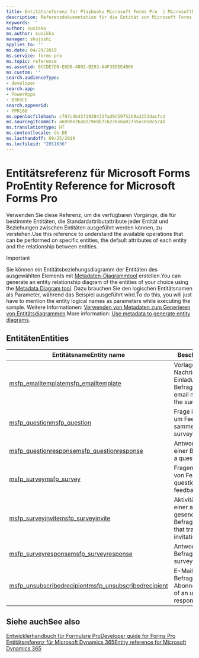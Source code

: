 ```yaml
---
title: Entitätsreferenz für Playbooks Microsoft Forms Pro  | MicrosoftDocs
description: Referenzdokumentation für die Entität von Microsoft Forms Pro.
keywords: ''
author: susikka
ms.author: susikka
manager: shujoshi
applies_to: ''
ms.date: 04/29/2019
ms.service: forms-pro
ms.topic: reference
ms.assetid: 0CCDE7D8-E6D8-4892-B293-A4F39DEE4B06
ms.custom: ''
search.audienceType:
- developer
search.app:
- PowerApps
- D365CE
search.appverid:
- FPR160
ms.openlocfilehash: c797c4b45f19304327ad9d59752b9a3253dacfcd
ms.sourcegitcommit: a6898e26a02c9e8b7c627656a82755ec050c574b
ms.translationtype: HT
ms.contentlocale: de-DE
ms.lasthandoff: 09/25/2019
ms.locfileid: "2051836"
---
```

# <a name="entity-reference-for-microsoft-forms-pro"></a><span data-ttu-id="a644c-103">Entitätsreferenz für Microsoft Forms Pro</span><span class="sxs-lookup"><span data-stu-id="a644c-103">Entity Reference for Microsoft Forms Pro</span></span>



<span data-ttu-id="a644c-104">Verwenden Sie diese Referenz, um die verfügbaren Vorgänge, die für bestimmte Entitäten, die Standardattributattribute jeder Entität und Beziehungen zwischen Entitäten ausgeführt werden können, zu verstehen.</span><span class="sxs-lookup"><span data-stu-id="a644c-104">Use this reference to understand the available operations that can be performed on specific entities, the default attributes of each entity and the relationship between entities.</span></span>

> [!IMPORTANT]
> <span data-ttu-id="a644c-105">Sie können ein Entitätsbeziehungsdiagramm der Entitäten des ausgewählten Elements mit [Metadaten-Diagrammtool](https://code.msdn.microsoft.com/Sample-of-generating-a0ba0e47) erstellen.</span><span class="sxs-lookup"><span data-stu-id="a644c-105">You can generate an entity relationship diagram of the entities of your choice using the [Metadata Diagram tool](https://code.msdn.microsoft.com/Sample-of-generating-a0ba0e47).</span></span> <span data-ttu-id="a644c-106">Dazu brauchen Sie den logischen Entitätsnamen als Parameter, während das Beispiel ausgeführt wird.</span><span class="sxs-lookup"><span data-stu-id="a644c-106">To do this, you will just have to mention the entity logical names as parameters while executing the sample.</span></span> <span data-ttu-id="a644c-107">Weitere Informationen: [Verwenden von Metadaten zum Generieren von Entitätsdiagrammen](https://docs.microsoft.com/en-us/dynamics365/customer-engagement/developer/use-metadata-generate-entity-diagrams).</span><span class="sxs-lookup"><span data-stu-id="a644c-107">More information: [Use metadata to generate entity diagrams](https://docs.microsoft.com/en-us/dynamics365/customer-engagement/developer/use-metadata-generate-entity-diagrams).</span></span>

## <a name="entities"></a><span data-ttu-id="a644c-108">Entitäten</span><span class="sxs-lookup"><span data-stu-id="a644c-108">Entities</span></span>

|<span data-ttu-id="a644c-109">Entitätsname</span><span class="sxs-lookup"><span data-stu-id="a644c-109">Entity name</span></span>|<span data-ttu-id="a644c-110">Beschreibung</span><span class="sxs-lookup"><span data-stu-id="a644c-110">Description</span></span>|
|------|------|
|[<span data-ttu-id="a644c-111">msfp_emailtemplate</span><span class="sxs-lookup"><span data-stu-id="a644c-111">msfp_emailtemplate</span></span>](reference/entities/msfp_emailtemplate.md)|<span data-ttu-id="a644c-112">Vorlage für eine E-Mail-Nachricht mit dem Einladungslink für die Befragung</span><span class="sxs-lookup"><span data-stu-id="a644c-112">Template for an email message that contains the survey invitation link.</span></span>|
|[<span data-ttu-id="a644c-113">msfp_question</span><span class="sxs-lookup"><span data-stu-id="a644c-113">msfp_question</span></span>](reference/entities/msfp_question.md)|<span data-ttu-id="a644c-114">Frage in einer Befragung, um Feedback zu sammeln</span><span class="sxs-lookup"><span data-stu-id="a644c-114">Question in a survey to collect feedback.</span></span>|
|[<span data-ttu-id="a644c-115">msfp_questionresponse</span><span class="sxs-lookup"><span data-stu-id="a644c-115">msfp_questionresponse</span></span>](reference/entities/msfp_questionresponse.md)|<span data-ttu-id="a644c-116">Antwort auf eine Frage in einer Befragung</span><span class="sxs-lookup"><span data-stu-id="a644c-116">Response to a question in a survey.</span></span>|
|[<span data-ttu-id="a644c-117">msfp_survey</span><span class="sxs-lookup"><span data-stu-id="a644c-117">msfp_survey</span></span>](reference/entities/msfp_survey.md)|<span data-ttu-id="a644c-118">Fragensatz zum Sammeln von Feedback</span><span class="sxs-lookup"><span data-stu-id="a644c-118">Set of questions to collect feedback.</span></span>|
|[<span data-ttu-id="a644c-119">msfp_surveyinvite</span><span class="sxs-lookup"><span data-stu-id="a644c-119">msfp_surveyinvite</span></span>](reference/entities/msfp_surveyinvite.md)|<span data-ttu-id="a644c-120">Aktivität zur Nachverfolgung einer an eine Person gesendete Befragungseinladung</span><span class="sxs-lookup"><span data-stu-id="a644c-120">Activity that tracks a survey invitation sent to a person.</span></span>|
|[<span data-ttu-id="a644c-121">msfp_surveyresponse</span><span class="sxs-lookup"><span data-stu-id="a644c-121">msfp_surveyresponse</span></span>](reference/entities/msfp_surveyresponse.md)|<span data-ttu-id="a644c-122">Antwort auf eine Befragung</span><span class="sxs-lookup"><span data-stu-id="a644c-122">Response to a survey.</span></span>|
|[<span data-ttu-id="a644c-123">msfp_unsubscribedrecipient</span><span class="sxs-lookup"><span data-stu-id="a644c-123">msfp_unsubscribedrecipient</span></span>](reference/entities/msfp_unsubscribedrecipient.md)|<span data-ttu-id="a644c-124">E-Mail-Adresse des Befragten ohne Abonnement</span><span class="sxs-lookup"><span data-stu-id="a644c-124">Email address of an unsubscribed respondent.</span></span>|

## <a name="see-also"></a><span data-ttu-id="a644c-125">Siehe auch</span><span class="sxs-lookup"><span data-stu-id="a644c-125">See also</span></span>

[<span data-ttu-id="a644c-126">Entwicklerhandbuch für Formulare Pro</span><span class="sxs-lookup"><span data-stu-id="a644c-126">Developer guide for Forms Pro</span></span>](developer-guide.md)<br />
[<span data-ttu-id="a644c-127">Entitätsreferenz für Microsoft Dynamics 365</span><span class="sxs-lookup"><span data-stu-id="a644c-127">Entity reference for Microsoft Dynamics 365</span></span>](/dynamics365/customer-engagement/developer/about-entity-reference)
